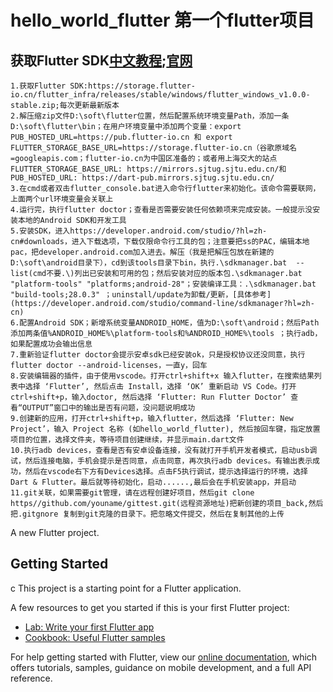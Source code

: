 # hello_world_flutter 第一个flutter项目

## 获取Flutter SDK[中文教程](https://flutterchina.club/get-started/install/);[官网](https://flutter.io/docs/get-started/install)
    1.获取Flutter SDK:https://storage.flutter-io.cn/flutter_infra/releases/stable/windows/flutter_windows_v1.0.0-stable.zip;每次更新最新版本  
    2.解压缩zip文件D:\soft\flutter位置，然后配置系统环境变量Path，添加一条D:\soft\flutter\bin；在用户环境变量中添加两个变量：export PUB_HOSTED_URL=https://pub.flutter-io.cn 和 export FLUTTER_STORAGE_BASE_URL=https://storage.flutter-io.cn（谷歌原域名=googleapis.com；flutter-io.cn为中国区准备的；或者用上海交大的站点FLUTTER_STORAGE_BASE_URL: https://mirrors.sjtug.sjtu.edu.cn/和PUB_HOSTED_URL: https://dart-pub.mirrors.sjtug.sjtu.edu.cn/  
    3.在cmd或者双击flutter_console.bat进入命令行flutter来初始化。该命令需要联网，上面两个url环境变量会关联上  
    4.运行完，执行flutter doctor；查看是否需要安装任何依赖项来完成安装。一般提示没安装本地的Android SDK和开发工具  
    5.安装SDK，进入https://developer.android.com/studio/?hl=zh-cn#downloads，进入下载选项，下载仅限命令行工具的包；注意要把ss的PAC，编辑本地pac，把developer.android.com加入进去。解压（我是把解压包放在新建的D:\soft\android目录下），cd到该tools目录下bin，执行.\sdkmanager.bat  --list(cmd不要.\)列出已安装和可用的包；然后安装对应的版本包.\sdkmanager.bat  "platform-tools" "platforms;android-28"；安装编译工具：.\sdkmanager.bat  "build-tools;28.0.3" ；uninstall/update为卸载/更新，[具体参考](https://developer.android.com/studio/command-line/sdkmanager?hl=zh-cn)  
    6.配置Android SDK；新增系统变量ANDROID_HOME，值为D:\soft\android；然后Path添加两条值%ANDROID_HOME%\platform-tools和%ANDROID_HOME%\tools ；执行adb，如果配置成功会输出信息  
    7.重新验证flutter doctor会提示安卓sdk已经安装ok，只是授权协议还没同意，执行flutter doctor --android-licenses，一直y，回车  
    8.安装编辑器的插件，由于使用vscode。打开ctrl+shift+x 输入flutter，在搜索结果列表中选择 ‘Flutter’, 然后点击 Install，选择 ‘OK’ 重新启动 VS Code。打开ctrl+shift+p，输入doctor, 然后选择 ‘Flutter: Run Flutter Doctor’ 查看“OUTPUT”窗口中的输出是否有问题，没问题说明成功  
    9.创建新的应用，打开ctrl+shift+p，输入flutter，然后选择 ‘Flutter: New Project’，输入 Project 名称 (如hello_world_flutter), 然后按回车键，指定放置项目的位置，选择文件夹，等待项目创建继续，并显示main.dart文件  
    10.执行adb devices，查看是否有安卓设备连接，没有就打开手机开发者模式，启动usb调试，然后连接电脑，手机会提示是否同意，点击同意，再次执行adb devices。有输出表示成功，然后在vscode右下方有Devices选择。点击F5执行调试，提示选择运行的环境，选择Dart & Flutter。最后就等待初始化，启动......,最后会在手机安装app，并启动  
    11.git关联，如果需要git管理，请在远程创建好项目，然后git clone https//github.com/youname/gittest.git(远程资源地址)把新创建的项目_back,然后把.gitgnore 复制到git克隆的目录下。把忽略文件提交，然后在复制其他的上传  

A new Flutter project.

## Getting Started
c
This project is a starting point for a Flutter application.

A few resources to get you started if this is your first Flutter project:

- [Lab: Write your first Flutter app](https://flutter.io/docs/get-started/codelab)
- [Cookbook: Useful Flutter samples](https://flutter.io/docs/cookbook)

For help getting started with Flutter, view our 
[online documentation](https://flutter.io/docs), which offers tutorials, 
samples, guidance on mobile development, and a full API reference.
